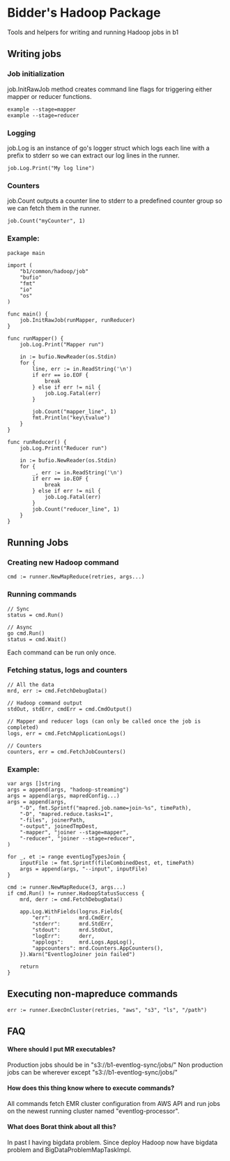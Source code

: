 # Bidder's Hadoop Package

Tools and helpers for writing and running Hadoop jobs in b1

## Writing jobs

### Job initialization

job.InitRawJob method creates command line flags for triggering either mapper or reducer functions.

    example --stage=mapper
    example --stage=reducer

### Logging

job.Log is an instance of go's logger struct which logs each line with a prefix to stderr so we can extract our log lines in the runner.

    job.Log.Print("My log line")

### Counters

job.Count outputs a counter line to stderr to a predefined counter group so we can fetch them in the runner.

    job.Count("myCounter", 1)

### Example:

    package main

    import (
        "b1/common/hadoop/job"
        "bufio"
        "fmt"
        "io"
        "os"
    )

    func main() {
        job.InitRawJob(runMapper, runReducer)
    }

    func runMapper() {
        job.Log.Print("Mapper run")

        in := bufio.NewReader(os.Stdin)
        for {
            line, err := in.ReadString('\n')
            if err == io.EOF {
                break
            } else if err != nil {
                job.Log.Fatal(err)
            }

            job.Count("mapper_line", 1)
            fmt.Println("key\tvalue")
        }
    }

    func runReducer() {
        job.Log.Print("Reducer run")

        in := bufio.NewReader(os.Stdin)
        for {
            _, err := in.ReadString('\n')
            if err == io.EOF {
                break
            } else if err != nil {
                job.Log.Fatal(err)
            }
            job.Count("reducer_line", 1)
        }
    }

## Running Jobs

### Creating new Hadoop command

    cmd := runner.NewMapReduce(retries, args...)

### Running commands

    // Sync
    status = cmd.Run()

    // Async
    go cmd.Run()
    status = cmd.Wait()

Each command can be run only once.

### Fetching status, logs and counters

    // All the data
    mrd, err := cmd.FetchDebugData()

    // Hadoop command output
	stdOut, stdErr, cmdErr = cmd.CmdOutput()

    // Mapper and reducer logs (can only be called once the job is completed)
	logs, err = cmd.FetchApplicationLogs()

    // Counters
	counters, err = cmd.FetchJobCounters()

### Example:

	var args []string
	args = append(args, "hadoop-streaming")
	args = append(args, mapredConfig...)
	args = append(args,
		"-D", fmt.Sprintf("mapred.job.name=join-%s", timePath),
		"-D", "mapred.reduce.tasks=1",
		"-files", joinerPath,
		"-output", joinedTmpDest,
		"-mapper", "joiner --stage=mapper",
		"-reducer", "joiner --stage=reducer",
	)

	for _, et := range eventLogTypesJoin {
		inputFile := fmt.Sprintf(fileCombinedDest, et, timePath)
		args = append(args, "--input", inputFile)
	}

	cmd := runner.NewMapReduce(3, args...)
	if cmd.Run() != runner.HadoopStatusSuccess {
		mrd, derr := cmd.FetchDebugData()

		app.Log.WithFields(logrus.Fields{
			"err":         mrd.CmdErr,
			"stderr":      mrd.StdErr,
			"stdout":      mrd.StdOut,
			"logErr":      derr,
			"applogs":     mrd.Logs.AppLog(),
			"appcounters": mrd.Counters.AppCounters(),
		}).Warn("EventlogJoiner join failed")

		return
	}

## Executing non-mapreduce commands

	err := runner.ExecOnCluster(retries, "aws", "s3", "ls", "/path")

## FAQ

#### Where should I put MR executables?

Production jobs should be in "s3://b1-eventlog-sync/jobs/"
Non production jobs can be wherever except "s3://b1-eventlog-sync/jobs/"

#### How does this thing know where to execute commands?

All commands fetch EMR cluster configuration from AWS API and run jobs on the newest running cluster named "eventlog-processor".

#### What does Borat think about all this?

In past I having bigdata problem. Since deploy Hadoop now have bigdata problem and BigDataProblemMapTaskImpl.
